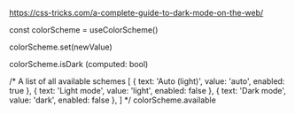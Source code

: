https://css-tricks.com/a-complete-guide-to-dark-mode-on-the-web/


const colorScheme = useColorScheme()

colorScheme.set(newValue)

colorScheme.isDark (computed: bool)

/*
A list of all available schemes
[
  {
    text: 'Auto (light)',
    value: 'auto',
    enabled: true
  },
  {
    text: 'Light mode',
    value: 'light',
    enabled: false
  },
  {
    text: 'Dark mode',
    value: 'dark',
    enabled: false
  },
]
*/
colorScheme.available